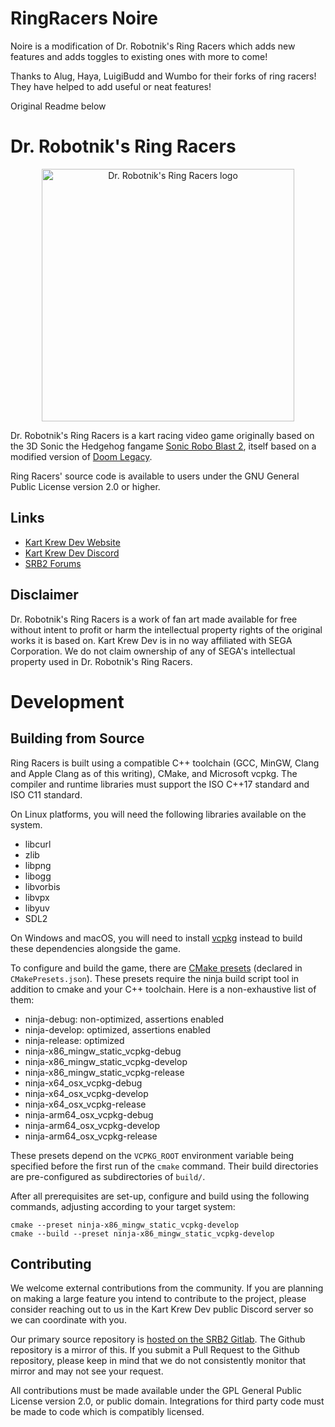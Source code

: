 # RingRacers Noire

Noire is a modification of Dr. Robotnik's Ring Racers which adds new features and adds toggles to existing ones with more to come!

Thanks to Alug, Haya, LuigiBudd and Wumbo for their forks of ring racers! They have helped to add useful or neat features!

Original Readme below

# Dr. Robotnik's Ring Racers

<p align="center">
  <a href="https://www.kartkrew.org">
    <img src="docs/logo.png" width="404" style="image-rendering:pixelated" alt="Dr. Robotnik's Ring Racers logo">
  </a>
</p>

Dr. Robotnik's Ring Racers is a kart racing video game originally based on the 3D Sonic the Hedgehog fangame [Sonic Robo Blast 2](https://srb2.org/), itself based on a modified version of [Doom Legacy](http://doomlegacy.sourceforge.net/).

Ring Racers' source code is available to users under the GNU General Public License version 2.0 or higher.

## Links

- [Kart Krew Dev Website](https://www.kartkrew.org/)
- [Kart Krew Dev Discord](https://www.kartkrew.org/discord)
- [SRB2 Forums](https://mb.srb2.org/)

## Disclaimer

Dr. Robotnik's Ring Racers is a work of fan art made available for free without intent to profit or harm the intellectual property rights of the original works it is based on. Kart Krew Dev is in no way affiliated with SEGA Corporation. We do not claim ownership of any of SEGA's intellectual property used in Dr. Robotnik's Ring Racers.

# Development

## Building from Source

Ring Racers is built using a compatible C++ toolchain (GCC, MinGW, Clang and Apple Clang as of this writing), CMake, and Microsoft vcpkg. The compiler and runtime libraries must support the ISO C++17 standard and ISO C11 standard.

On Linux platforms, you will need the following libraries available on the system.

- libcurl
- zlib
- libpng
- libogg
- libvorbis
- libvpx
- libyuv
- SDL2

On Windows and macOS, you will need to install [vcpkg] instead to build these dependencies alongside the game.

[vcpkg]: https://vcpkg.io/en/

To configure and build the game, there are [CMake presets] (declared in `CMakePresets.json`). These presets require the ninja build script tool in addition to cmake and your C++ toolchain. Here is a non-exhaustive list of them:

- ninja-debug: non-optimized, assertions enabled
- ninja-develop: optimized, assertions enabled
- ninja-release: optimized
- ninja-x86_mingw_static_vcpkg-debug
- ninja-x86_mingw_static_vcpkg-develop
- ninja-x86_mingw_static_vcpkg-release
- ninja-x64_osx_vcpkg-debug
- ninja-x64_osx_vcpkg-develop
- ninja-x64_osx_vcpkg-release
- ninja-arm64_osx_vcpkg-debug
- ninja-arm64_osx_vcpkg-develop
- ninja-arm64_osx_vcpkg-release

[CMake presets]: https://cmake.org/cmake/help/latest/manual/cmake-presets.7.html

These presets depend on the `VCPKG_ROOT` environment variable being specified before the first run of the `cmake` command. Their build directories are pre-configured as subdirectories of `build/`.

After all prerequisites are set-up, configure and build using the following commands, adjusting according to your target system:

    cmake --preset ninja-x86_mingw_static_vcpkg-develop
    cmake --build --preset ninja-x86_mingw_static_vcpkg-develop

## Contributing

We welcome external contributions from the community. If you are planning on making a large feature you intend to contribute to the project, please consider reaching out to us in the Kart Krew Dev public Discord server so we can coordinate with you.

Our primary source repository is [hosted on the SRB2 Gitlab](https://git.do.srb2.org/KartKrew/RingRacers). The Github repository is a mirror of this. If you submit a Pull Request to the Github repository, please keep in mind that we do not consistently monitor that mirror and may not see your request.

All contributions must be made available under the GPL General Public License version 2.0, or public domain. Integrations for third party code must be made to code which is compatibly licensed.

